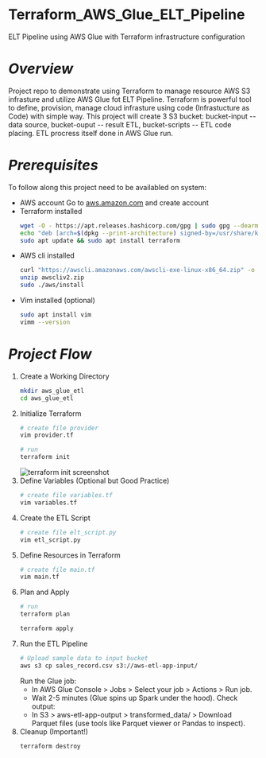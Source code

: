# Terraform_AWS_Glue_ELT_Pipeline
ELT Pipeline using AWS Glue with Terraform infrastructure configuration
# *Overview*
Project repo to demonstrate using Terraform to manage resource AWS S3 infrasture and utilize AWS Glue fot ELT Pipeline. Terraform is powerful tool to define, provision, manage cloud infrasture using code (Infrastucture as Code) with simple way. This project will create 3 S3 bucket: bucket-input -- data source, bucket-ouput -- result ETL, bucket-scripts -- ETL code placing. ETL procress itself done in AWS Glue run. 
# *Prerequisites*
To follow along this project need to be availabled on system:
- AWS account
  Go to [aws.amazon.com](https://aws.amazon.com/) and create account
- Terraform installed
  ```bash
  wget -O - https://apt.releases.hashicorp.com/gpg | sudo gpg --dearmor -o /usr/share/keyrings/hashicorp-archive-keyring.gpg
  echo "deb [arch=$(dpkg --print-architecture) signed-by=/usr/share/keyrings/hashicorp-archive-keyring.gpg] https://apt.releases.hashicorp.com $(grep -oP '(?  <=UBUNTU_CODENAME=).*' /etc/os-release || lsb_release -cs) main" | sudo tee /etc/apt/sources.list.d/hashicorp.list
  sudo apt update && sudo apt install terraform
  ```
- AWS cli installed
  ```bash
  curl "https://awscli.amazonaws.com/awscli-exe-linux-x86_64.zip" -o "awscliv2.zip"
  unzip awscliv2.zip
  sudo ./aws/install
  ```
- Vim installed (optional)
  ```bash
  sudo apt install vim
  vimm --version
  ```
# *Project Flow*
1. Create a Working Directory
   ```bash
   mkdir aws_glue_etl
   cd aws_glue_etl
   ```
3. Initialize Terraform
   ```bash
   # create file provider
   vim provider.tf

   # run
   terraform init
   ```
   ![terraform init screenshot]([screenshot/"terraform(https://github.com/MSantoso52/Terraform_AWS_Glue_ELT_Pipeline/blob/main/screenshot/terraform%20init.png))
5. Define Variables (Optional but Good Practice)
   ```bash
   # create file variables.tf
   vim variables.tf
   ```
7. Create the ETL Script
   ```bash
   # create file elt_script.py
   vim etl_script.py
   ```
9. Define Resources in Terraform
    ```bash
    # create file main.tf
    vim main.tf
    ```
11. Plan and Apply
    ```bash
    # run
    terraform plan

    terraform apply
    ```
13. Run the ETL Pipeline
    ```bash
    # Upload sample data to input bucket
    aws s3 cp sales_record.csv s3://aws-etl-app-input/
    ```
    Run the Glue job:
    * In AWS Glue Console > Jobs > Select your job > Actions > Run job.
    * Wait 2-5 minutes (Glue spins up Spark under the hood).
    Check output:
    * In S3 > aws-etl-app-output > transformed_data/ > Download Parquet files (use tools like Parquet viewer or Pandas to inspect).
15. Cleanup (Important!)
    ```bash
    terraform destroy
    ```
